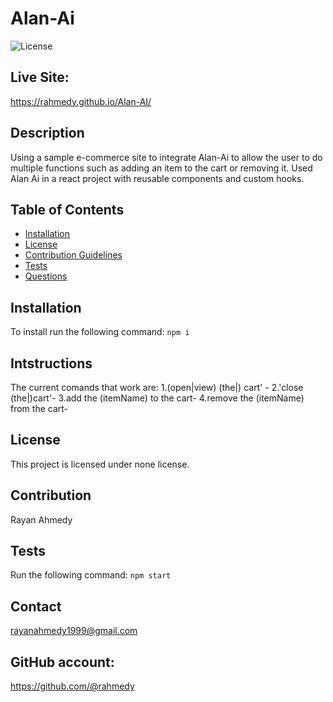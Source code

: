 # Alan-Ai
      
    
![License](https://img.shields.io/badge/License-none-blue.svg)
## Live Site: 
https://rahmedy.github.io/Alan-AI/

## Description
Using a sample e-commerce site to integrate Alan-Ai to allow the user to do multiple functions such as adding an item to the cart or removing it. Used Alan Ai in a react project with reusable components and custom hooks. 
## Table of Contents
* [Installation](#installation)
* [License](#license)
* [Contribution Guidelines](#contribution-guidelines)
* [Tests](#tests)
* [Questions](#questions)
## Installation
To install run the following command:
``` npm i ``` 

## Intstructions 
The current comands that work are:
1.(open|view) (the|) cart' - 
2.'close (the|)cart'-
3.add the (itemName) to the cart-
4.remove the (itemName) from the cart-

## License
This project is licensed under none license.
## Contribution 
Rayan Ahmedy
## Tests
Run the following command:
``` npm start ```


## Contact 
rayanahmedy1999@gmail.com

## GitHub account: 
https://github.com/@rahmedy
